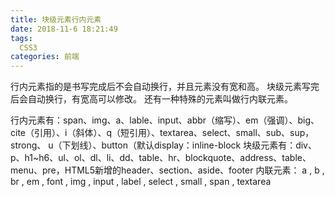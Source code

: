 ```yaml
---
title: 块级元素行内元素
date: 2018-11-6 18:21:49
tags: 
  CSS3
categories: 前端
---
```


行内元素指的是书写完成后不会自动换行，并且元素没有宽和高。
块级元素写完后会自动换行，有宽高可以修改。
还有一种特殊的元素叫做行内联元素。

行内元素有：span、img、a、lable、input、abbr（缩写）、em（强调）、big、cite（引用）、i（斜体）、q（短引用）、textarea、select、small、sub、sup，strong、
u（下划线）、button（默认display：inline-block
块级元素有：div、p、h1~h6、ul、ol、dl、li、dd、table、hr、blockquote、address、table、menu、pre，HTML5新增的header、section、aside、footer
内联元素： a , b , br , em , font , img , input , label , select , small , span , textarea 



